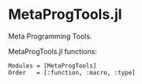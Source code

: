 # MetaProgTools.jl

Meta Programming Tools.

MetaProgTools.jl functions:

```@autodocs
Modules = [MetaProgTools]
Order   = [:function, :macro, :type]
```